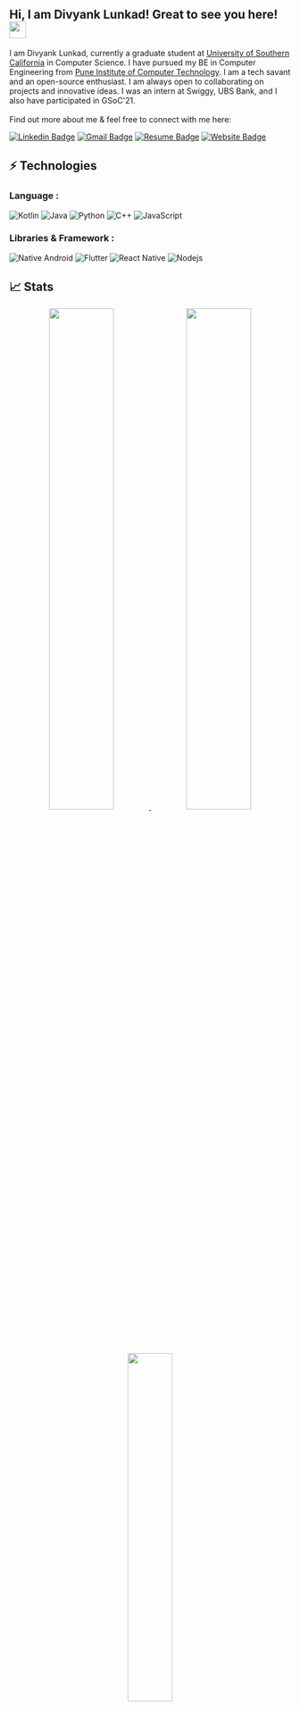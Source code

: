 ## Hi, I am Divyank Lunkad! Great to see you here! <img src="https://raw.githubusercontent.com/aemmadi/aemmadi/master/wave.gif" width="30px">

I am Divyank Lunkad, currently a graduate student at [University of Southern California](https://www.cs.usc.edu/) in Computer Science. I have pursued my BE in Computer Engineering from [Pune Institute of Computer Technology](https://pict.edu/). I am a tech savant and an open-source enthusiast. I am always open to collaborating on projects and innovative ideas. I was an intern at Swiggy, UBS Bank, and I also have participated in GSoC'21. <br></br>Find out more about me & feel free to connect with me here:

[![Linkedin Badge](https://img.shields.io/badge/-divyank00-blue?style=flat-square&logo=Linkedin&logoColor=white)](https://linkedin.com/in/divyank00/)
[![Gmail Badge](https://img.shields.io/badge/-lunkaddivyank@gmail.com-c14438?style=flat-square&logo=Gmail&logoColor=white)](mailto:lunkaddivyank@gmail.com)
[![Resume Badge](https://img.shields.io/badge/Resume-Divyank%20Lunkad-blue?labelColor=grey)](https://drive.google.com/file/d/1T2EWR2pD0VRIAssR3Q8aX7VxGbZ0c9H6/view?usp=sharing)
[![Website Badge](https://img.shields.io/badge/-Portfolio-black?style=flat-square&logo=Wordpress&logoColor=white)](https://divyank00.github.io/)

## ⚡ Technologies

### Language :
![Kotlin](https://img.shields.io/badge/-kotlin-black?style=flat-square&logo=kotlin)
![Java](https://img.shields.io/badge/-java-E34A86?style=flat-square&logo=java)
![Python](https://img.shields.io/badge/-Python-black?style=flat-square&logo=Python)
![C++](https://img.shields.io/badge/-C++-00599C?style=flat-square&logo=c)
![JavaScript](https://img.shields.io/badge/-JavaScript-black?style=flat-square&logo=javascript)

### Libraries & Framework :

![Native Android](https://img.shields.io/badge/Android-563D7C?style=flat-square&logo=android&logoColor=white)
![Flutter](https://img.shields.io/badge/-Flutter-black?style=flat-square&logo=flutter)
![React Native](https://img.shields.io/badge/-React_Native-563D7C?style=flat-square&logo=react)
![Nodejs](https://img.shields.io/badge/-Nodejs-black?style=flat-square&logo=Node.js)

## 📈 Stats
<p align="center">
 <a href="https://github.com/divyank00">
  <img width="48%" src="https://github-readme-stats-eight-theta.vercel.app/api?username=divyank00&show_icons=true&theme=tokyonight&include_all_commits=true&count_private=true" />
  <img width="48%" src="https://github-readme-streak-stats.herokuapp.com/?user=divyank00&theme=tokyonight" />
  <img width="40%" src="https://github-readme-stats-eight-theta.vercel.app/api/top-langs/?username=divyank00&layout=compact&langs_count=8&theme=algolia"/>
</a>
</p>

